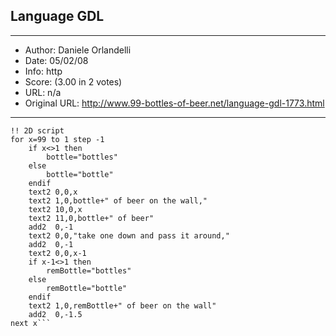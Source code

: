 
## Language GDL ##
---
- Author: Daniele Orlandelli
- Date: 05/02/08
- Info: http
- Score:  (3.00 in 2 votes)
- URL: n/a
- Original URL: http://www.99-bottles-of-beer.net/language-gdl-1773.html
---

```!! 99 Bottles v.1.2
!! 2D script
for x=99 to 1 step -1
	if x<>1 then 
		bottle="bottles" 
	else
		bottle="bottle"
	endif
    text2 0,0,x
    text2 1,0,bottle+" of beer on the wall,"
    text2 10,0,x
    text2 11,0,bottle+" of beer"
    add2  0,-1
    text2 0,0,"take one down and pass it around,"
    add2  0,-1
    text2 0,0,x-1
	if x-1<>1 then 
		remBottle="bottles" 
	else
		remBottle="bottle"
	endif
    text2 1,0,remBottle+" of beer on the wall"
    add2  0,-1.5
next x```
